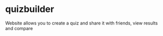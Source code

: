 # quizbuilder
Website allows you to create a quiz and share it with friends, view results and compare
